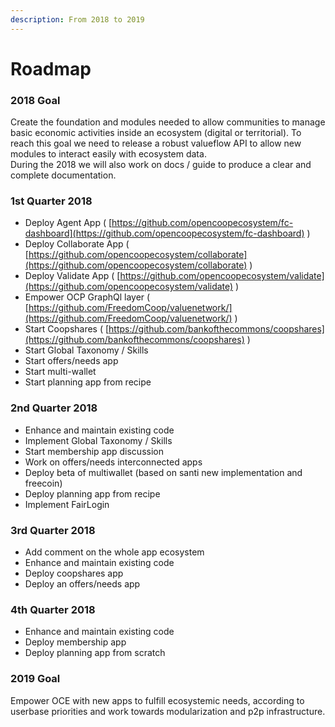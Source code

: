```yaml
---
description: From 2018 to 2019
---
```


# Roadmap

### 2018 Goal

Create the foundation and  modules needed to allow communities to manage basic economic activities inside an ecosystem \(digital or territorial\). To reach this goal we need to release a robust valueflow API to allow new modules to interact easily with ecosystem data.  
During the 2018 we will also work on docs / guide to produce a clear and complete documentation.  


### 1st Quarter 2018

* Deploy Agent App \( [https://github.com/opencoopecosystem/fc-dashboard](https://github.com/opencoopecosystem/fc-dashboard) \)
* Deploy Collaborate App \( [https://github.com/opencoopecosystem/collaborate](https://github.com/opencoopecosystem/collaborate) \)
* Deploy Validate App \( [https://github.com/opencoopecosystem/validate](https://github.com/opencoopecosystem/validate) \)
* Empower OCP GraphQl layer \( [https://github.com/FreedomCoop/valuenetwork/](https://github.com/FreedomCoop/valuenetwork/) \)
* Start Coopshares \( [https://github.com/bankofthecommons/coopshares](https://github.com/bankofthecommons/coopshares) \)
* Start Global Taxonomy / Skills
* Start offers/needs app 
* Start multi-wallet
* Start planning app from recipe

### 2nd Quarter 2018

* Enhance and maintain existing code
* Implement Global Taxonomy / Skills
* Start membership app discussion
* Work on offers/needs interconnected apps
* Deploy beta of multiwallet \(based on santi new implementation and freecoin\)
* Deploy planning app from recipe
* Implement FairLogin 

### 3rd Quarter 2018

* Add comment on the whole app ecosystem
* Enhance and maintain existing code
* Deploy coopshares app
* Deploy an offers/needs app 

### 4th Quarter 2018

* Enhance and maintain existing code
* Deploy membership app
* Deploy planning app from scratch 

### 2019 Goal

Empower OCE with new apps to fulfill ecosystemic needs, according to userbase priorities and work towards modularization and p2p infrastructure.

####  

